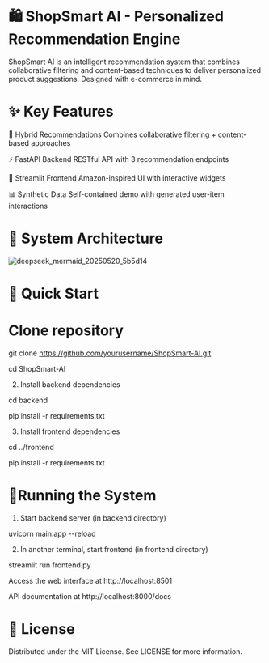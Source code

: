 # 🛍️ ShopSmart AI - Personalized Recommendation Engine

ShopSmart AI is an intelligent recommendation system that combines collaborative filtering and content-based techniques to deliver personalized product suggestions. Designed with e-commerce in mind.

# ✨ Key Features

🎯 Hybrid Recommendations	Combines collaborative filtering + content-based approaches

⚡ FastAPI Backend	RESTful API with 3 recommendation endpoints

💅 Streamlit Frontend	Amazon-inspired UI with interactive widgets

📊 Synthetic Data	Self-contained demo with generated user-item interactions


# 🧩 System Architecture
![deepseek_mermaid_20250520_5b5d14](https://github.com/user-attachments/assets/5c067a77-b37e-4a92-a9b5-1e3863faa694)

# 🚀 Quick Start

# Clone repository

git clone https://github.com/yourusername/ShopSmart-AI.git

cd ShopSmart-AI

2. Install backend dependencies

cd backend

pip install -r requirements.txt

3. Install frontend dependencies

cd ../frontend

pip install -r requirements.txt

# 🏃Running the System

1. Start backend server (in backend directory)

uvicorn main:app --reload

2. In another terminal, start frontend (in frontend directory)

streamlit run frontend.py

Access the web interface at http://localhost:8501

API documentation at http://localhost:8000/docs

# 📜 License
Distributed under the MIT License. See LICENSE for more information.
